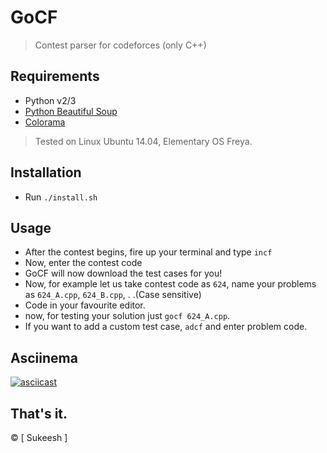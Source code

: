# GoCF
>Contest parser for codeforces (only C++)

## Requirements

* Python v2/3 
* [Python Beautiful Soup](http://www.crummy.com/software/BeautifulSoup/bs4/doc/)<br>
* [Colorama](https://pypi.python.org/pypi/colorama)<br>

>Tested on Linux Ubuntu 14.04, Elementary OS Freya.

## Installation

* Run `./install.sh`

## Usage

* After the contest begins, fire up your terminal and type `incf`
* Now, enter the contest code
* GoCF will now download the test cases for you!
* Now, for example let us take contest code as `624`, name your problems as `624_A.cpp`, `624_B.cpp`, . .(Case sensitive)
* Code in your favourite editor.
* now, for testing your solution just `gocf 624_A.cpp`.
* If you want to add a custom test case, `adcf` and enter problem code.

## Asciinema

[![asciicast](https://asciinema.org/a/50588.png)](https://asciinema.org/a/50588)

## That's it.

© [ Sukeesh ]
